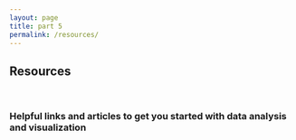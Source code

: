 ```yaml
---
layout: page
title: part 5
permalink: /resources/
---
```


## Resources
<br>

### Helpful links and articles to get you started with data analysis and visualization   
